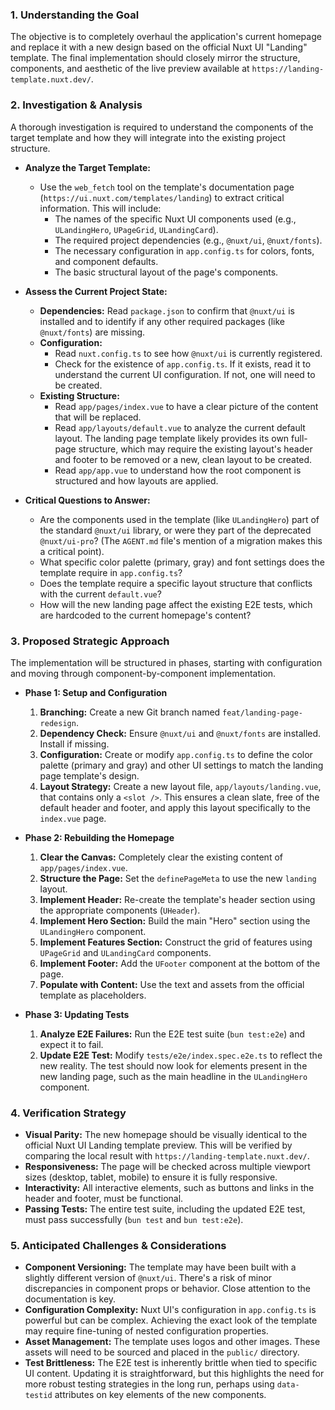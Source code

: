 ### 1. Understanding the Goal

The objective is to completely overhaul the application's current homepage and replace it with a new design based on the official Nuxt UI "Landing" template. The final implementation should closely mirror the structure, components, and aesthetic of the live preview available at `https://landing-template.nuxt.dev/`.

### 2. Investigation & Analysis

A thorough investigation is required to understand the components of the target template and how they will integrate into the existing project structure.

*   **Analyze the Target Template:**
    *   Use the `web_fetch` tool on the template's documentation page (`https://ui.nuxt.com/templates/landing`) to extract critical information. This will include:
        *   The names of the specific Nuxt UI components used (e.g., `ULandingHero`, `UPageGrid`, `ULandingCard`).
        *   The required project dependencies (e.g., `@nuxt/ui`, `@nuxt/fonts`).
        *   The necessary configuration in `app.config.ts` for colors, fonts, and component defaults.
        *   The basic structural layout of the page's components.

*   **Assess the Current Project State:**
    *   **Dependencies:** Read `package.json` to confirm that `@nuxt/ui` is installed and to identify if any other required packages (like `@nuxt/fonts`) are missing.
    *   **Configuration:**
        *   Read `nuxt.config.ts` to see how `@nuxt/ui` is currently registered.
        *   Check for the existence of `app.config.ts`. If it exists, read it to understand the current UI configuration. If not, one will need to be created.
    *   **Existing Structure:**
        *   Read `app/pages/index.vue` to have a clear picture of the content that will be replaced.
        *   Read `app/layouts/default.vue` to analyze the current default layout. The landing page template likely provides its own full-page structure, which may require the existing layout's header and footer to be removed or a new, clean layout to be created.
        *   Read `app/app.vue` to understand how the root component is structured and how layouts are applied.

*   **Critical Questions to Answer:**
    *   Are the components used in the template (like `ULandingHero`) part of the standard `@nuxt/ui` library, or were they part of the deprecated `@nuxt/ui-pro`? (The `AGENT.md` file's mention of a migration makes this a critical point).
    *   What specific color palette (primary, gray) and font settings does the template require in `app.config.ts`?
    *   Does the template require a specific layout structure that conflicts with the current `default.vue`?
    *   How will the new landing page affect the existing E2E tests, which are hardcoded to the current homepage's content?

### 3. Proposed Strategic Approach

The implementation will be structured in phases, starting with configuration and moving through component-by-component implementation.

*   **Phase 1: Setup and Configuration**
    1.  **Branching:** Create a new Git branch named `feat/landing-page-redesign`.
    2.  **Dependency Check:** Ensure `@nuxt/ui` and `@nuxt/fonts` are installed. Install if missing.
    3.  **Configuration:** Create or modify `app.config.ts` to define the color palette (primary and gray) and other UI settings to match the landing page template's design.
    4.  **Layout Strategy:** Create a new layout file, `app/layouts/landing.vue`, that contains only a `<slot />`. This ensures a clean slate, free of the default header and footer, and apply this layout specifically to the `index.vue` page.

*   **Phase 2: Rebuilding the Homepage**
    1.  **Clear the Canvas:** Completely clear the existing content of `app/pages/index.vue`.
    2.  **Structure the Page:** Set the `definePageMeta` to use the new `landing` layout.
    3.  **Implement Header:** Re-create the template's header section using the appropriate components (`UHeader`).
    4.  **Implement Hero Section:** Build the main "Hero" section using the `ULandingHero` component.
    5.  **Implement Features Section:** Construct the grid of features using `UPageGrid` and `ULandingCard` components.
    6.  **Implement Footer:** Add the `UFooter` component at the bottom of the page.
    7.  **Populate with Content:** Use the text and assets from the official template as placeholders.

*   **Phase 3: Updating Tests**
    1.  **Analyze E2E Failures:** Run the E2E test suite (`bun test:e2e`) and expect it to fail.
    2.  **Update E2E Test:** Modify `tests/e2e/index.spec.e2e.ts` to reflect the new reality. The test should now look for elements present in the new landing page, such as the main headline in the `ULandingHero` component.

### 4. Verification Strategy

*   **Visual Parity:** The new homepage should be visually identical to the official Nuxt UI Landing template preview. This will be verified by comparing the local result with `https://landing-template.nuxt.dev/`.
*   **Responsiveness:** The page will be checked across multiple viewport sizes (desktop, tablet, mobile) to ensure it is fully responsive.
*   **Interactivity:** All interactive elements, such as buttons and links in the header and footer, must be functional.
*   **Passing Tests:** The entire test suite, including the updated E2E test, must pass successfully (`bun test` and `bun test:e2e`).

### 5. Anticipated Challenges & Considerations

*   **Component Versioning:** The template may have been built with a slightly different version of `@nuxt/ui`. There's a risk of minor discrepancies in component props or behavior. Close attention to the documentation is key.
*   **Configuration Complexity:** Nuxt UI's configuration in `app.config.ts` is powerful but can be complex. Achieving the exact look of the template may require fine-tuning of nested configuration properties.
*   **Asset Management:** The template uses logos and other images. These assets will need to be sourced and placed in the `public/` directory.
*   **Test Brittleness:** The E2E test is inherently brittle when tied to specific UI content. Updating it is straightforward, but this highlights the need for more robust testing strategies in the long run, perhaps using `data-testid` attributes on key elements of the new components.
